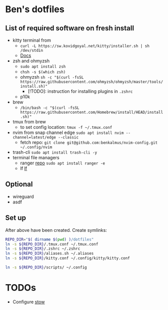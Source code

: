 # Ben's dotfiles

## List of required software on fresh install

- kitty terminal from
  - `curl -L https://sw.kovidgoyal.net/kitty/installer.sh | sh /dev/stdin`
  - [Docs](https://sw.kovidgoyal.net/kitty/overview)
- zsh and ohmyzsh
  - `sudo apt install zsh`
  - `chsh -s $(which zsh)`
  - ohmyzsh `sh -c "$(curl -fsSL https://raw.githubusercontent.com/ohmyzsh/ohmyzsh/master/tools/install.sh)"`
    - [!TODO]: instruction for installing plugins in `.zshrc`
  - p10k
- brew
  - `/bin/bash -c "$(curl -fsSL https://raw.githubusercontent.com/Homebrew/install/HEAD/install.sh)"`
- tmux from brew
  - to set config location: `tmux -f ~/.tmux.conf`
- nvim from snap channel edge `sudo apt install nvim --channel=latest/edge --classic`
  - fetch repo: `git clone git@github.com:benkalmus/nvim-config.git ~/.config/nvim`
- trash-cli `sudo apt install trash-cli -y`
- terminal file managers
  - ranger [repo](https://github.com/ranger/ranger) `sudo apt install ranger -e`
  - lf [lf](https://github.com/gokcehan/lf/releases)

## Optional

- wireguard
- asdf

## Set up

After above have been created.
Create symlinks:

```sh
REPO_DIR="$( dirname $(pwd) )/dotfiles"
ln -s ${REPO_DIR}/.tmux.conf ~/.tmux.conf
ln -s ${REPO_DIR}/.zshrc ~/.zshrc
ln -s ${REPO_DIR}/aliases.sh ~/.aliases
ln -s ${REPO_DIR}/kitty.conf ~/.config/kitty/kitty.conf

ln -s ${REPO_DIR}/scripts/ ~/.config
```

# TODOs

- Configure [stow](https://www.gnu.org/software/stow/manual/stow.html)
